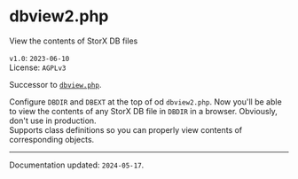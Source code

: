# dbview2.php
View the contents of StorX DB files

`v1.0`: `2023-06-10`  
License: `AGPLv3`

Successor to [`dbview.php`](https://github.com/aaviator42/dbview.php).


Configure `DBDIR` and `DBEXT` at the top of od `dbview2.php`. Now you'll be able to view the contents of any StorX DB file in `DBDIR` in a browser. Obviously, don't use in production.  
Supports class definitions so you can properly view contents of corresponding objects.   

-----

Documentation updated: `2024-05-17`.

